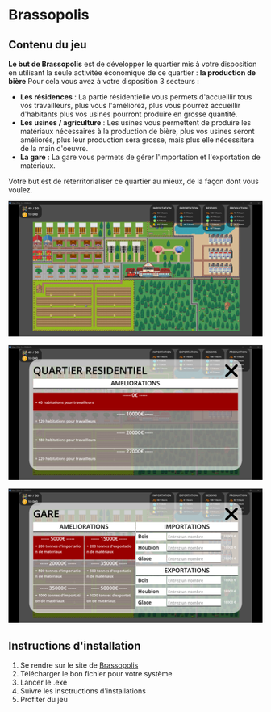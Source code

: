 # Brassopolis

## Contenu du jeu

**Le but de Brassopolis** est de développer le quartier mis à votre disposition en utilisant la seule activitée économique de ce quartier : **la production de bière**
Pour cela vous avez à votre disposition 3 secteurs : 
- **Les résidences** : La partie résidentielle vous permets d'accueillir tous vos travailleurs, plus vous l'améliorez, plus vous pourrez accueillir d'habitants plus vos usines pourront produire en grosse quantité.
- **Les usines / agriculture** : Les usines vous permettent de produire les matériaux nécessaires à la production de bière, plus vos usines seront améliorés, plus leur production sera grosse, mais plus elle nécessitera de la main d'oeuvre.
- **La gare** : La gare vous permets de gérer l'importation et l'exportation de matériaux.


Votre but est de reterritorialiser ce quartier au mieux, de la façon dont vous voulez.

![Map du jeu](Assets/ReadMe/Image1.png)

![Panel d'habitation](Assets/ReadMe/panel1.png)

![Panel de la gare](Assets/ReadMe/panel2.png)


## Instructions d'installation
1. Se rendre sur le site de [Brassopolis](http://klebert-host.com:50007/)
1. Télécharger le bon fichier pour votre système
1. Lancer le .exe
1. Suivre les insctructions d'installations
1. Profiter du jeu

